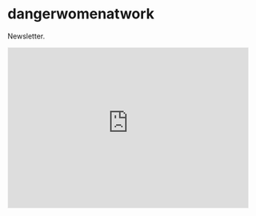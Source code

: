 # dangerwomenatwork
Newsletter.

<iframe src="https://dangerwomenatwork.substack.com/embed" width="480" height="320" style="border:1px solid #EEE; background:white;" frameborder="0" scrolling="no"></iframe>
